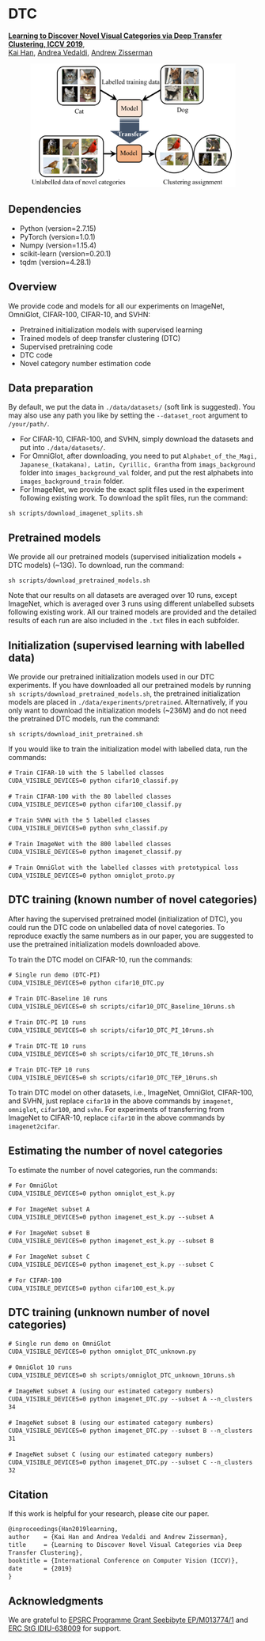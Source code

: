 # DTC

**[Learning to Discover Novel Visual Categories via Deep Transfer Clustering, ICCV 2019](http://www.robots.ox.ac.uk/~vgg/research/DTC/)**,
<br>
[Kai Han](http://www.hankai.org), [Andrea Vedaldi](http://www.robots.ox.ac.uk/~vedaldi/), [Andrew Zisserman](http://www.robots.ox.ac.uk/~az/)
<br>

<p align="center">
    <img src='images/iccv2019_DTC.png' height="250" >
</p>

## Dependencies
- Python (version=2.7.15)
- PyTorch (version=1.0.1)
- Numpy (version=1.15.4)
- scikit-learn (version=0.20.1)
- tqdm (version=4.28.1)

## Overview
We provide code and models for all our experiments on ImageNet, OmniGlot, CIFAR-100, CIFAR-10, and SVHN:
- Pretrained initialization models with supervised learning
- Trained models of deep transfer clustering (DTC)
- Supervised pretraining code
- DTC code 
- Novel category number estimation code

## Data preparation
By default, we put the data in `./data/datasets/` (soft link is suggested). You may also use any path you like by setting the `--dataset_root` argument to `/your/path/`.

- For CIFAR-10, CIFAR-100, and SVHN, simply download the datasets and put into `./data/datasets/`.
- For OmniGlot, after downloading, you need to put `Alphabet_of_the_Magi, Japanese_(katakana), Latin, Cyrillic, Grantha` from  `imags_background` folder into `images_background_val` folder, and put the rest alphabets into `images_background_train` folder.
- For ImageNet, we provide the exact split files used in the experiment following existing work. To download the split files, run the command:

```shell
sh scripts/download_imagenet_splits.sh
```

## Pretrained models

We provide all our pretrained models (supervised initialization models + DTC models) (~13G). To download, run the command:

```shell
sh scripts/download_pretrained_models.sh
```

Note that our results on all datasets are averaged over 10 runs, except ImageNet, which is averaged over 3 runs using different unlabelled subsets following existing work. All our trained models are provided and the detailed results of each run are also included in the `.txt` files in each subfolder. 

## Initialization (supervised learning with labelled data)
We provide our pretrained initialization models used in our DTC experiments. 
If you have downloaded all our pretrained models by running `sh scripts/download_pretrained_models.sh`, the pretrained initialization models are placed in `./data/experiments/pretrained`. Alternatively, if you only want to download the initialization models (~236M) and do not need the pretrained DTC models, run the command:

```shell
sh scripts/download_init_pretrained.sh
```

If you would like to train the initialization model with labelled data, run the commands:

```shell
# Train CIFAR-10 with the 5 labelled classes
CUDA_VISIBLE_DEVICES=0 python cifar10_classif.py 

# Train CIFAR-100 with the 80 labelled classes
CUDA_VISIBLE_DEVICES=0 python cifar100_classif.py 

# Train SVHN with the 5 labelled classes
CUDA_VISIBLE_DEVICES=0 python svhn_classif.py 

# Train ImageNet with the 800 labelled classes
CUDA_VISIBLE_DEVICES=0 python imagenet_classif.py

# Train OmniGlot with the labelled classes with prototypical loss
CUDA_VISIBLE_DEVICES=0 python omniglot_proto.py
```



## DTC training (known number of novel categories) 
After having the supervised pretrained model (initialization of DTC), you could run the DTC code on unlabelled data of novel categories. To reproduce exactly the same numbers as in our paper, you are suggested to use the pretrained initialization models downloaded above. 

To train the DTC model on CIFAR-10, run the commands:

```shell
# Single run demo (DTC-PI)
CUDA_VISIBLE_DEVICES=0 python cifar10_DTC.py 

# Train DTC-Baseline 10 runs
CUDA_VISIBLE_DEVICES=0 sh scripts/cifar10_DTC_Baseline_10runs.sh

# Train DTC-PI 10 runs
CUDA_VISIBLE_DEVICES=0 sh scripts/cifar10_DTC_PI_10runs.sh

# Train DTC-TE 10 runs
CUDA_VISIBLE_DEVICES=0 sh scripts/cifar10_DTC_TE_10runs.sh

# Train DTC-TEP 10 runs
CUDA_VISIBLE_DEVICES=0 sh scripts/cifar10_DTC_TEP_10runs.sh
```

To train DTC model on other datasets, i.e., ImageNet, OmniGlot, CIFAR-100, and SVHN, just replace `cifar10` in the above commands by `imagenet`, `omniglot`, `cifar100`, and `svhn`. For experiments of transferring from ImageNet to CIFAR-10, replace `cifar10` in the above commands by `imagenet2cifar`.

## Estimating the number of novel categories
To estimate the number of novel categories, run the commands:

```shell
# For OmniGlot 
CUDA_VISIBLE_DEVICES=0 python omniglot_est_k.py 

# For ImageNet subset A 
CUDA_VISIBLE_DEVICES=0 python imagenet_est_k.py --subset A 

# For ImageNet subset B 
CUDA_VISIBLE_DEVICES=0 python imagenet_est_k.py --subset B 

# For ImageNet subset C 
CUDA_VISIBLE_DEVICES=0 python imagenet_est_k.py --subset C 

# For CIFAR-100 
CUDA_VISIBLE_DEVICES=0 python cifar100_est_k.py 
```

## DTC training (unknown number of novel categories)
```shell
# Single run demo on OmniGlot 
CUDA_VISIBLE_DEVICES=0 python omniglot_DTC_unknown.py 

# OmniGlot 10 runs
CUDA_VISIBLE_DEVICES=0 sh scripts/omniglot_DTC_unknown_10runs.sh

# ImageNet subset A (using our estimated category numbers) 
CUDA_VISIBLE_DEVICES=0 python imagenet_DTC.py --subset A --n_clusters 34

# ImageNet subset B (using our estimated category numbers) 
CUDA_VISIBLE_DEVICES=0 python imagenet_DTC.py --subset B --n_clusters 31

# ImageNet subset C (using our estimated category numbers) 
CUDA_VISIBLE_DEVICES=0 python imagenet_DTC.py --subset C --n_clusters 32
```
## Citation
If this work is helpful for your research, please cite our paper.
```
@inproceedings{Han2019learning,
author    = {Kai Han and Andrea Vedaldi and Andrew Zisserman},
title     = {Learning to Discover Novel Visual Categories via Deep Transfer Clustering},
booktitle = {International Conference on Computer Vision (ICCV)},
date      = {2019}
}
```

## Acknowledgments
We are grateful to [EPSRC Programme Grant Seebibyte EP/M013774/1](http://seebibyte.org/) and [ERC StG IDIU-638009](https://cordis.europa.eu/project/rcn/196773/factsheet/en) for support.


